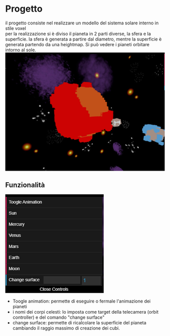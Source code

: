 # Progetto
il progetto consiste nel realizzare un modello del sistema solare interno in stile voxel  
per la realizzazione si è diviso il pianeta in 2 parti diverse, la sfera e la superficie.
la sfera è generata a partire dal diametro, mentre la superficie è generata partendo da una heightmap. 
Si può vedere i pianeti orbitare intorno al sole.
![Planets](readmeRes/planets.PNG) 
## Funzionalità
![Planets](readmeRes/commands.PNG) 
- Toogle animation: permette di eseguire o fermale l'animazione dei pianeti
- i nomi dei corpi celesti: lo imposta come target della telecamera (orbit controller) e del comando "change surface"
- change surface: permette di ricalcolare la superficie del pianeta cambiando il raggio massimo di creazione dei cubi.